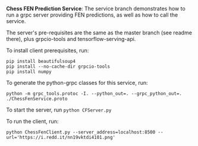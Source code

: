 
**Chess FEN Prediction Service**: 
The service branch demonstrates how to run a grpc server
providing FEN predictions, as well as how to call the service.

The server's pre-requisites are the same as the master branch (see readme there), plus grpcio-tools and tensorflow-serving-api.

To install client prerequisites, run: 

    pip install beautifulsoup4
    pip install --no-cache-dir grpcio-tools
    pip install numpy

To generate the python-grpc classes for this service, run:

    python -m grpc_tools.protoc -I. --python_out=. --grpc_python_out=. ./ChessFenService.proto

To start the server, run `python CFServer.py`

To run the client, run: 

    python ChessFenClient.py --server_address=localhost:8500 --url='https://i.redd.it/nn19vktdi4101.png'

